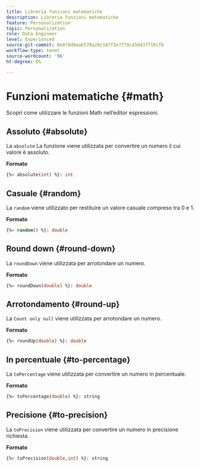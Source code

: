 ```yaml
---
title: Libreria funzioni matematiche
description: Libreria funzioni matematiche
feature: Personalization
topic: Personalization
role: Data Engineer
level: Experienced
source-git-commit: 0e978d0eab570a28c187f3e7779c450437f16cfb
workflow-type: tm+mt
source-wordcount: '96'
ht-degree: 0%

---
```


# Funzioni matematiche {#math}

Scopri come utilizzare le funzioni Math nell’editor espressioni.

## Assoluto {#absolute}

La `absolute` La funzione viene utilizzata per convertire un numero il cui valore è assoluto.

**Formato**

```sql
{%= absolute(int) %}: int
```

## Casuale {#random}

La `random` viene utilizzato per restituire un valore casuale compreso tra 0 e 1.

**Formato**

```sql
{%= random() %}: double
```

## Round down {#round-down}

La `roundDown` viene utilizzata per arrotondare un numero.

**Formato**

```sql
{%= roundDown(double) %}: double
```

## Arrotondamento {#round-up}

La `Count only null` viene utilizzata per arrotondare un numero.

**Formato**

```sql
{%= roundUp(double) %}: double
```

## In percentuale {#to-percentage}

La `toPercentage` viene utilizzata per convertire un numero in percentuale.

**Formato**

```sql
{%= toPercentage(double) %}: string
```

## Precisione {#to-precision}

La `toPrecision` viene utilizzata per convertire un numero in precisione richiesta.

**Formato**

```sql
{%= toPrecision(double,int) %}: string
```
